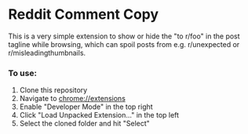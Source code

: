 # Reddit Comment Copy
This is a very simple extension to show or hide the "to r/foo" in the post tagline while browsing, which can spoil posts from e.g. r/unexpected or r/misleadingthumbnails.

### To use:
1. Clone this repository
2. Navigate to [chrome://extensions](chrome://extensions)
3. Enable "Developer Mode" in the top right
4. Click "Load Unpacked Extension..." in the top left
5. Select the cloned folder and hit "Select"
